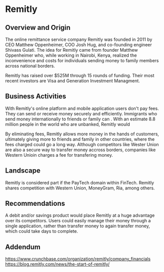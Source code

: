 # Remitly

## Overview and Origin

The online remittance service company Remitly was founded in 2011 by CEO Matthew Oppenheimer, COO Josh Hug, and co-founding engineer Shivass Gulati.  The idea for Remitly came from founder Matthew Oppenheimer who, while working in Nairobi, Kenya, realized the inconvenience and costs for individuals sending money to family members across national borders. 

Remitly has raised over $525M through 15 rounds of funding.  Their most recent investors are Visa and Generation Investment Managment.

## Business Activities

With Remitly's online platform and mobile application users don't pay fees.  They can send or receive money securely and efficiently.  Immigrants who send money internationally to friends or family can .  With an estimate 8.8 million people in the world who are unbanked, Remitly would 

By eliminating fees, Remitly allows more money in the hands of customers, ultimately giving more to friends and family in other countries, where the fees charged could go a long way.  Although competitors like Wester Union are also a secure way to transfer money accross borders, companies like Western Unioin charges a fee for transfering money.


## Landscape

Remitly is considered part if the PayTech domain within FinTech.  Remitly shares competition with Western Union, MoneyGram, Ria, among others.


## Recommendations

A debit and/or savings product would place Remitly at a huge advantage over its competitors.  Users could easily manage their money through a single application, rather than transfer money to again transfer money, which could take days to complete.

## Addendum
https://www.crunchbase.com/organization/remitly/company_financials
https://blog.remitly.com/news/the-start-of-remitly/
